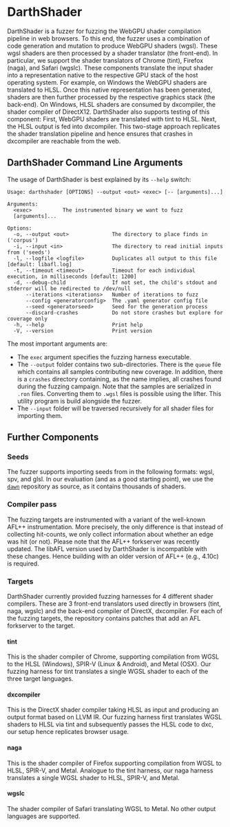# DarthShader

DarthShader is a fuzzer for fuzzing the WebGPU shader compilation pipeline in web browsers. To this end, the fuzzer uses a combination of code generation and mutation to produce WebGPU shaders (wgsl). These wgsl shaders are then processed by a shader translator (the front-end). In particular, we support the shader translators of Chrome (tint), Firefox (naga), and Safari (wgslc). These components translate the input shader into a representation native to the respective GPU stack of the host operating system. For example, on Windows the WebGPU shaders are translated to HLSL. Once this native representation has been generated, shaders are then further processed by the respective graphics stack (the back-end). On Windows, HLSL shaders are consumed by dxcompiler, the shader compiler of DirectX12. DarthShader also supports testing of this component: First, WebGPU shaders are translated with tint to HLSL. Next, the HLSL output is fed into dxcompiler. This two-stage approach replicates the shader translation pipeline and hence ensures that crashes in dxcompiler are reachable from the web.

## DarthShader Command Line Arguments

The usage of DarthShader is best explained by its `--help` switch:

```console
Usage: darthshader [OPTIONS] --output <out> <exec> [-- [arguments]...]

Arguments:
  <exec>          The instrumented binary we want to fuzz
  [arguments]...

Options:
  -o, --output <out>              The directory to place finds in ('corpus')
  -i, --input <in>                The directory to read initial inputs from ('seeds')
  -l, --logfile <logfile>         Duplicates all output to this file [default: libafl.log]
  -t, --timeout <timeout>         Timeout for each individual execution, in milliseconds [default: 1200]
  -d, --debug-child               If not set, the child's stdout and stderror will be redirected to /dev/null
      --iterations <iterations>   Number of iterations to fuzz
      --config <generatorconfig>  The .yaml generator config file
      --seed <generatorseed>      Seed for the generation process
      --discard-crashes           Do not store crashes but explore for coverage only
  -h, --help                      Print help
  -V, --version                   Print version
```

The most important arguments are:
- The `exec` argument specifies the fuzzing harness executable.
- The `--output` folder contains two sub-directories. There is the `queue` file which contains all samples contributing new coverage. In addition, there is a `crashes` directory containing, as the name implies, all crashes found during the fuzzing campaign. Note that the samples are serialized in `.ron` files. Converting them to `.wgsl` files is possible using the lifter. This utility program is build alongside the fuzzer.
- The `--input` folder will be traversed recursively for all shader files for importing them.

## Further Components

### ****Seeds****
The fuzzer supports importing seeds from in the following formats: wgsl, spv, and glsl. In our evaluation (and as a good starting point), we use the [`dawn`](https://dawn.googlesource.com/dawn) repository as source, as it contains thousands of shaders.

### ****Compiler pass****
The fuzzing targets are instrumented with a variant of the well-known AFL++ instrumentation. More precisely, the only difference is that instead of collecting hit-counts, we only collect information about whether an edge was hit (or not). Please note that the AFL++ forkserver was recently updated. The libAFL version used by DarthShader is incompatible with these changes. Hence building with an older version of AFL++ (e.g., 4.10c) is required.

### ****Targets****
DarthShader currently provided fuzzing harnesses for 4 different shader compilers. These are 3 front-end translators used directly in browsers (tint, naga, wgslc) and the back-end compiler of DirectX, dxcompiler. For each of the fuzzing targets, the repository contains patches that add an AFL forkserver to the target.

#### ****tint****
This is the shader compiler of Chrome, supporting compilation from WGSL to the HLSL (Windows), SPIR-V (Linux & Android), and Metal (OSX). Our fuzzing harness for tint translates a single WGSL shader to each of the three target languages.

#### ****dxcompiler****
This is the DirectX shader compiler taking HLSL as input and producing an output format based on LLVM IR. Our fuzzing harness first translates WGSL shaders to HLSL via tint and subsequently passes the HLSL code to dxc, our setup hence replicates browser usage.

#### ****naga****
This is the shader compiler of Firefox supporting compilation from WGSL to HLSL, SPIR-V, and Metal. Analogue to the tint harness, our naga harness translates a single WGSL shader to HLSL, SPIR-V, and Metal.

#### ****wgslc****
The shader compiler of Safari translating WGSL to Metal. No other output languages are supported.
